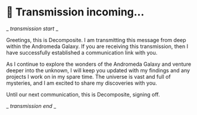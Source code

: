 
# 📡 Transmission incoming...

_ _transmission start_ _

Greetings, this is Decomposite. I am transmitting this message from deep within the Andromeda Galaxy. If you are receiving this transmission, then I have successfully established a communication link with you.

As I continue to explore the wonders of the Andromeda Galaxy and venture deeper into the unknown, I will keep you updated with my findings and any projects I work on in my spare time. The universe is vast and full of mysteries, and I am excited to share my discoveries with you.

Until our next communication, this is Decomposite, signing off.

_ _transmission end_ _
<!--
**Decomposite/Decomposite** is a ✨ _special_ ✨ repository because its `README.md` (this file) appears on your GitHub profile.

Here are some ideas to get you started:

- 🔭 I’m currently working on ...
- 🌱 I’m currently learning ...
- 👯 I’m looking to collaborate on ...
- 🤔 I’m looking for help with ...
- 💬 Ask me about ...
- 📫 How to reach me: ...
- 😄 Pronouns: ...
- ⚡ Fun fact: ...
-->
